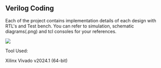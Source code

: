 ## Verilog Coding
Each of the project contains implementation details of each design with RTL's and Test bench. You can refer to simulation, schematic diagrams(.png) and tcl consoles for your references.

![](https://komarev.com/ghpvc/?username=EswarAdithya011)

Tool Used:

Xilinx Vivado v2024.1 (64-bit)
